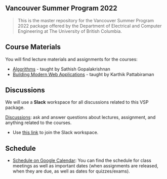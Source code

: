 ## Vancouver Summer Program 2022

> This is the master repository for the Vancouver Summer Program 2022 package offered by the Department of Electrical and Computer Engineering at The University of British Columbia.

## Course Materials

You will find lecture materials and assignments for the courses:

* [Algorithms](/sathish) - taught by Sathish Gopalakrishnan
* [Building Modern Web Applications](/karthik) - taught by Karthik Pattabiraman

## Discussions

We will use a **Slack** workspace for all discussions related to this VSP package.

[Discussions](https://ubc-vsp22.slack.com): ask and answer questions about lectures, assignment, and anything related to the courses.

* Use [this link](https://join.slack.com/t/ubc-vsp22/shared_invite/zt-1cjhz9pbl-8CgEhC70dhWRW3gqCu4f7A) to join the Slack workspace.

## Schedule

* [Schedule on Google Calendar](https://calendar.google.com/calendar/embed?src=7ihq8aar5lfmcihcjpofclt690%40group.calendar.google.com&ctz=America%2FVancouver): You can find the schedule for class meetings as well as important dates (when assignments are released, when they are due, as well as dates for quizzes/exams).